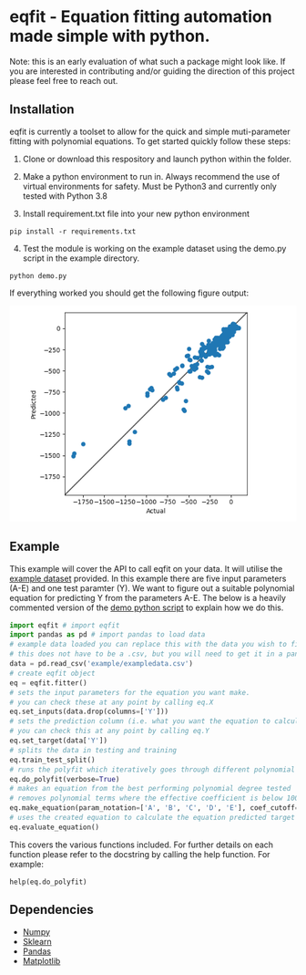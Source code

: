 # eqfit - Equation fitting automation made simple with python.

Note: this is an early evaluation of what such a package might look like. If you are interested in contributing and/or guiding the direction of this project please feel free to reach out.

## Installation

eqfit is currently a toolset to allow for the quick and simple muti-parameter fitting with polynomial equations. To get started quickly follow these steps:

1. Clone or download this respository and launch python within the folder.

2. Make a python environment to run in. Always recommend the use of virtual environments for safety. Must be Python3 and currently only tested with Python 3.8

3. Install requirement.txt file into your new python environment
```
pip install -r requirements.txt
```

4. Test the module is working on the example dataset using the demo.py script in the example directory.
```
python demo.py
``` 
If everything worked you should get the following figure output:

![demofig](example/demofig.png)

## Example

This example will cover the API to call eqfit on your data. 
It will utilise the [example dataset](https://github.com/SamPIngram/eqfit/blob/master/example/exampledata.csv) provided.
In this example there are five input parameters (A-E) and one test paramter (Y). 
We want to figure out a suitable polynomial equation for predicting Y from the parameters A-E.
The below is a heavily commented version of the [demo python script](https://github.com/SamPIngram/eqfit/blob/master/demo.) to explain how we do this.
```python
import eqfit # import eqfit
import pandas as pd # import pandas to load data
# example data loaded you can replace this with the data you wish to fit to.
# this does not have to be a .csv, but you will need to get it in a pandas dataframe.
data = pd.read_csv('example/exampledata.csv')
# create eqfit object
eq = eqfit.fitter() 
# sets the input parameters for the equation you want make.
# you can check these at any point by calling eq.X
eq.set_inputs(data.drop(columns=['Y']))
# sets the prediction column (i.e. what you want the equation to calculate)
# you can check this at any point by calling eq.Y
eq.set_target(data['Y'])
# splits the data in testing and training
eq.train_test_split()
# runs the polyfit which iteratively goes through different polynomial degrees and attempts to fit the data.
eq.do_polyfit(verbose=True)
# makes an equation from the best performing polynomial degree tested
# removes polynomial terms where the effective coefficient is below 100
eq.make_equation(param_notation=['A', 'B', 'C', 'D', 'E'], coef_cutoff=100)
# uses the created equation to calculate the equation predicted target values and compares them to the ones set by eq.set_target.
eq.evaluate_equation()
```

This covers the various functions included. For further details on each function please refer to the docstring by  calling the help function. For example:
 ```
 help(eq.do_polyfit)
 ```

## Dependencies
- [Numpy](https://numpy.org/)
- [Sklearn](https://scikit-learn.org/stable/)
- [Pandas](https://pandas.pydata.org/)
- [Matplotlib](https://matplotlib.org/)
